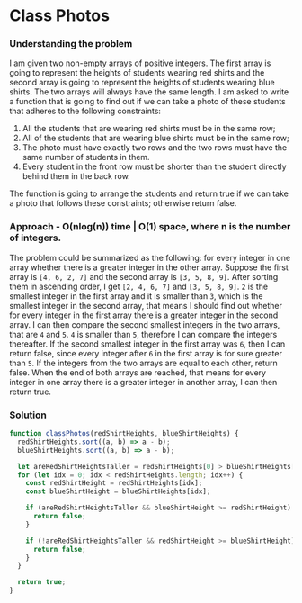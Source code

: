 # Class Photos

### Understanding the problem

I am given two non-empty arrays of positive integers. The first array is going to represent the heights of students wearing red shirts and the second array is going to represent the heights of students wearing blue shirts. The two arrays will always have the same length. I am asked to write a function that is going to find out if we can take a photo of these students that adheres to the following constraints:

1. All the students that are wearing red shirts must be in the same row;
2. All of the students that are wearing blue shirts must be in the same row;
3. The photo must have exactly two rows and the two rows must have the same number of students in them.
4. Every student in the front row must be shorter than the student directly behind them in the back row.

The function is going to arrange the students and return true if we can take a photo that follows these constraints; otherwise return false.

### Approach - O(nlog(n)) time | O(1) space, where n is the number of integers.

The problem could be summarized as the following: for every integer in one array whether there is a greater integer in the other array. Suppose the first array is `[4, 6, 2, 7]` and the second array is `[3, 5, 8, 9]`. After sorting them in ascending order, I get `[2, 4, 6, 7]` and `[3, 5, 8, 9]`. `2` is the smallest integer in the first array and it is smaller than `3`, which is the smallest integer in the second array, that means I should find out whether for every integer in the first array there is a greater integer in the second array. I can then compare the second smallest integers in the two arrays, that are `4` and `5`. `4` is smaller than `5`, therefore I can compare the integers thereafter. If the second smallest integer in the first array was `6`, then I can return false, since every integer after `6` in the first array is for sure greater than `5`. If the integers from the two arrays are equal to each other, return false. When the end of both arrays are reached, that means for every integer in one array there is a greater integer in another array, I can then return true.

### Solution

```js
function classPhotos(redShirtHeights, blueShirtHeights) {
  redShirtHeights.sort((a, b) => a - b);
  blueShirtHeights.sort((a, b) => a - b);

  let areRedShirtHeightsTaller = redShirtHeights[0] > blueShirtHeights[0];
  for (let idx = 0; idx < redShirtHeights.length; idx++) {
    const redShirtHeight = redShirtHeights[idx];
    const blueShirtHeight = blueShirtHeights[idx];

    if (areRedShirtHeightsTaller && blueShirtHeight >= redShirtHeight) {
      return false;
    }

    if (!areRedShirtHeightsTaller && redShirtHeight >= blueShirtHeight) {
      return false;
    }
  }

  return true;
}
```
